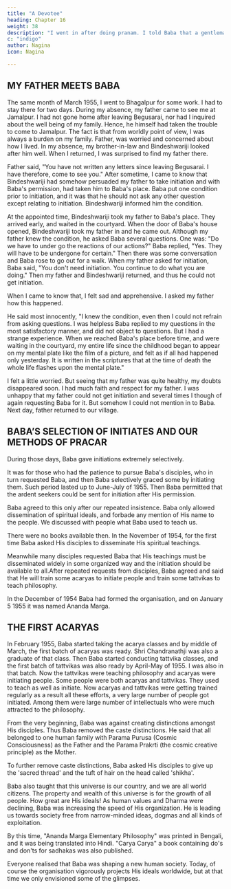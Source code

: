 ```yaml
---
title: "A Devotee"
heading: Chapter 16
weight: 38
description: "I went in after doing pranam. I told Baba that a gentleman was waiting outside for diiksa"
c: "indigo"
author: Nagina
icon: Nagina

---
```



## MY FATHER MEETS BABA

The same month of March 1955, I went to Bhagalpur for some work. I had to stay there for two days. During my absence, my father came to see me at Jamalpur. I had not gone home after leaving Begusarai, nor had I inquired about the well being of my family. Hence, he himself had taken the trouble to come to Jamalpur. The fact is that from worldly point of view, I was always a burden on my family. Father, was worried and concerned about how I lived. In my absence, my brother-in-law and Bindeshwariji looked after him well. When I returned, I was surprised to find my father there.

Father said, "You have not written any letters since leaving Begusarai. I have
therefore, come to see you." After sometime, I came to know that Bindeshwariji had
somehow persuaded my father to take initiation and with Baba's permission, had taken
him to Baba's place. Baba put one condition prior to initiation, and it was that he should
not ask any other question except relating to initiation. Bindeshwariji informed him the
condition.

At the appointed time, Bindeshwariji took my father to Baba's place. They
arrived early, and waited in the courtyard. When the door of Baba's house opened,
Bindeshwariji took my father in and he came out. Although my father knew the
condition, he asked Baba several questions. One was: "Do we have to under go the
reactions of our actions?" Baba replied, "Yes. They will have to be undergone for
certain." Then there was some conversation and Baba rose to go out for a walk. When
my father asked for initiation, Baba said, "You don't need initiation. You continue to do
what you are doing." Then my father and Bindeshwariji returned, and thus he could not
get initiation.


When I came to know that, I felt sad and apprehensive. I asked my father how this happened. 

He said most innocently, "I knew the condition, even then I could not refrain from asking questions. I was helpless Baba replied to my questions in the most satisfactory manner, and did not object to questions. But I had a strange experience.
When we reached Baba's place before time, and were waiting in the courtyard, my
entire life since the childhood began to appear on my mental plate like the film of a
picture, and felt as if all had happened only yesterday. It is written in the scriptures that
at the time of death the whole life flashes upon the mental plate."

I felt a little worried. But seeing that my father was quite healthy, my doubts disappeared soon. I had much faith and respect for my father. I was unhappy that my father could not get initiation and several times I though of again
requesting Baba for it. But somehow I could not mention in to Baba. Next day, father
returned to our village.


## BABA’S SELECTION OF INITIATES AND OUR METHODS OF PRACAR

During those days, Baba gave initiations extremely selectively. 

It was for those who had the patience to pursue Baba's disciples, who in turn requested Baba, and then Baba selectively graced some by initiating them. Such period lasted up to June-July of 1955. Then Baba permitted that the ardent seekers could be sent for initiation after His permission. 

Baba agreed to this only after our repeated insistence. Baba only allowed dissemination of spiritual ideals, and forbade any mention of His name to the people. We discussed with people what Baba used to teach us. 

There were no books available then. In the November of 1954, for the first time Baba asked His disciples to disseminate His spiritual teachings.

Meanwhile many disciples requested Baba that His teachings must be disseminated widely in some organized way and the initiation should be available to all.After repeated requests from disciples, Baba agreed and said that He will train some
acaryas to initiate people and train some tattvikas to teach philosophy.

In the December of 1954 Baba had formed the organisation, and on January 5 1955 it was named Ananda Marga.

## THE FIRST ACARYAS

In February 1955, Baba started taking the acarya classes and by middle of March, the first batch of acaryas was ready. Shri Chandranathji was also a graduate of that class. Then Baba started conducting tattvika classes, and the first batch of tattvikas was also ready by April-May of 1955. I was also in that batch. Now the tattvikas were teaching philosophy and acaryas were initiating people. Some people were both acaryas and tattvikas. They used to teach as well as initiate. Now acaryas and tattvikas were getting trained regularly as a result all these efforts, a very large number of people got initiated. Among them were large number of intellectuals who were much attracted to the philosophy.

From the very beginning, Baba was against creating distinctions amongst His
disciples. Thus Baba removed the caste distinctions. He said that all belonged to one
human family with Parama Purusa (Cosmic Consciousness) as the Father and the
Parama Prakrti (the cosmic creative principle) as the Mother.

To further remove caste distinctions, Baba asked His disciples to give up the 'sacred thread' and the tuft of hair
on the head called 'shikha'. 

Baba also taught that this universe is our country, and we are all world citizens. The property and wealth of this universe is for the growth of all people. How great are His ideals! As human values and Dharma were declining, Baba
was increasing the speed of His organization. He is leading us towards society free
from narrow-minded ideas, dogmas and all kinds of exploitation.

By this time, "Ananda Marga Elementary Philosophy" was printed in Bengali, and it was being translated into Hindi. "Carya Carya" a book containing do's and don'ts for sadhakas was also published. 

Everyone realised that Baba was shaping a new human society. Today, of course the organisation vigorously projects His ideals
worldwide, but at that time we only envisioned some of the glimpses.

